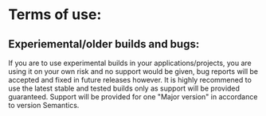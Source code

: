 # Terms of use:
## Experiemental/older builds and bugs:
If you are to use experimental builds in your applications/projects, you are using it on your own risk and no support would be given, bug reports
will be accepted and fixed in future releases however. It is highly recommened to use the latest stable and tested builds only as support will be provided guaranteed.
Support will be provided for one "Major version" in accordance to version Semantics.
